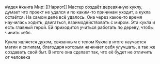 #идея #книга 
Мир: [[Нариот]]
Мастер создаёт деревянную куклу, думает что проект не удался и по каким-то причинам уходит, а кукла остаётся.
На самом деле всё удалось. Она через какое-то время научилась ходить, двигаться, взаимодействовать с миром.
Эта кукла и есть главный герой.
Ей приходится учиться работать по дереву, чтобы чинить себя.

Кукла является духом, связанным с телом
Кукла в итоге научается магии и сигилам, благодаря которым начинает себя улучшать, а так же создавать свой быт. В итоге она сделает так, что её будет не отличить от человека